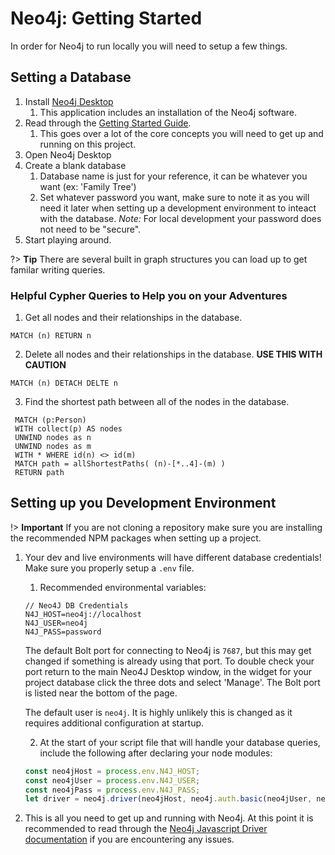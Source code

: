 # Neo4j: Getting Started

In order for Neo4j to run locally you will need to setup a few things.

## Setting a Database

1. Install [Neo4j Desktop](https://neo4j.com/download/)
   1. This application includes an installation of the Neo4j software.
2. Read through the [Getting Started Guide](https://neo4j.com/docs/getting-started/current/).
   1. This goes over a lot of the core concepts you will need to get up and running on this project.
3. Open Neo4j Desktop
4. Create a blank database
   1. Database name is just for your reference, it can be whatever you want (ex: 'Family Tree')
   2. Set whatever password you want, make sure to note it as you will need it later when setting up a development environment to inteact with the database. *Note:* For local development your password does not need to be "secure".
5. Start playing around.

?> **Tip** There are several built in graph structures you can load up to get familar writing queries.

### Helpful Cypher Queries to Help you on your Adventures

1. Get all nodes and their relationships in the database.

  ```cypher
  MATCH (n) RETURN n
  ```

2. Delete all nodes and their relationships in the database. **USE THIS WITH CAUTION**

  ```cypher
  MATCH (n) DETACH DELTE n
  ```

3. Find the shortest path between all of the nodes in the database.

  ```cypher
   MATCH (p:Person)
   WITH collect(p) AS nodes
   UNWIND nodes as n
   UNWIND nodes as m
   WITH * WHERE id(n) <> id(m)
   MATCH path = allShortestPaths( (n)-[*..4]-(m) )
   RETURN path
   ```

## Setting up you Development Environment

!> **Important** If you are not cloning a repository make sure you are installing the recommended NPM packages when setting up a project.

1. Your dev and live environments will have different database credentials! Make sure you properly setup a `.env` file.
   1. Recommended environmental variables:

    ```env
    // Neo4J DB Credentials
    N4J_HOST=neo4j://localhost
    N4J_USER=neo4j
    N4J_PASS=password
    ```

    The default Bolt port for connecting to Neo4j is `7687`, but this may get changed if something is already using that port. To double check your port return to the main Neo4J Desktop window, in the widget for your project database click the three dots and select 'Manage'. The Bolt port is listed near the bottom of the page.

    The default user is `neo4j`. It is highly unlikely this is changed as it requires additional configuration at startup.

   2. At the start of your script file that will handle your database queries, include the following after declaring your node modules:

    ```javascript
    const neo4jHost = process.env.N4J_HOST;
    const neo4jUser = process.env.N4J_USER;
    const neo4jPass = process.env.N4J_PASS;
    let driver = neo4j.driver(neo4jHost, neo4j.auth.basic(neo4jUser, neo4jPass));
    ```

2. This is all you need to get up and running with Neo4j. At this point it is recommended to read through the [Neo4j Javascript Driver documentation](https://neo4j.com/docs/driver-manual/current/) if you are encountering any issues.
